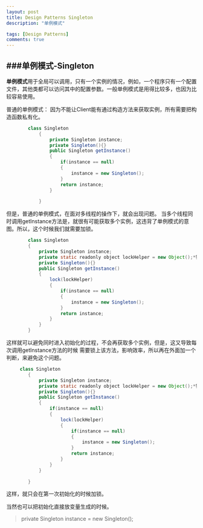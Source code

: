 ```yaml
---
layout: post
title: Design Patterns Singleton
description: "单例模式"

tags: [Design Patterns]
comments: true
---
```

###单例模式-Singleton
---
**单例模式**用于全局可以调用，只有一个实例的情况，例如，一个程序只有一个配置文件，其他类都可以访问其中的配置参数。一般单例模式是用得比较多，也因为比较容易使用。

普通的单例模式：
因为不能让Client能有通过构造方法来获取实例，所有需要把构造函数私有化。

```java
		class Singleton
			{
				private Singleton instance;
				private Singleton(){}
				public Singleton getInstance()
				{
					if(instance == null)
					{
						instance = new Singleton();
					}
					return instance;
				}
			
			}
```


但是，普通的单例模式，在面对多线程的操作下，就会出现问题。
当多个线程同时调用getInstance方法是，就很有可能获取多个实例，这违背了单例模式的意图。所以，这个时候我们就需要加锁。

```java
		class Singleton
		{
			private Singleton instance;
			private static readonly object lockHelper = new Object();*锁实例*
			private Singleton(){}
			public Singleton getInstance()
			{		
				lock(lockHelper)
				{
					if(instance == null)
					{
						instance = new Singleton();
					}
					return instance;
				}
			}
		}
```


这样就可以避免同时进入初始化的过程，不会再获取多个实例，但是，这又导致每次调用getInstance方法的时候
需要锁上该方法，影响效率，所以再在外面加一个判断，来避免这个问题。

```java
	 class Singleton
		{
			private Singleton instance;
			private static readonly object lockHelper = new Object();*锁实例*
			private Singleton(){}
			public Singleton getInstance()
			{		
				if(instance == null)
				{
					lock(lockHelper)
					{
						if(instance == null)
						{
							instance = new Singleton();
						}
						return instance;
					}
				}
			}
		
		}
```

这样，就只会在第一次初始化的时候加锁。

当然也可以把初始化直接放变量生成的时候。

> private Singleton instance = new Singleton();